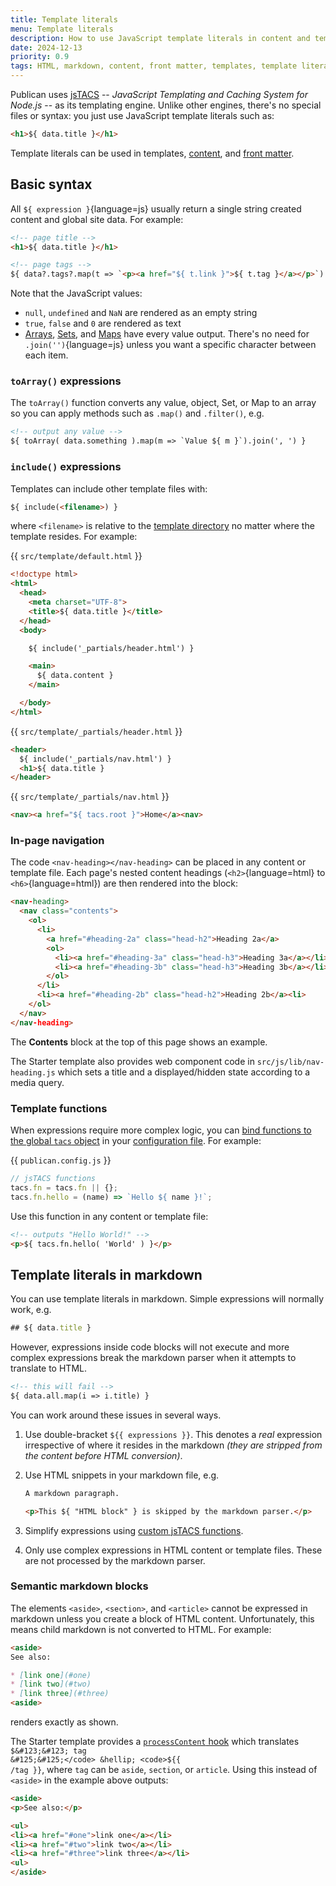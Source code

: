 ```yaml
---
title: Template literals
menu: Template literals
description: How to use JavaScript template literals in content and templates.
date: 2024-12-13
priority: 0.9
tags: HTML, markdown, content, front matter, templates, template literals
---
```


Publican uses [jsTACS](https://www.npmjs.com/package/jstacs) -- *JavaScript Templating and Caching System for Node.js* -- as its templating engine. Unlike other engines, there's no special files or syntax: you just use JavaScript template literals such as:

```html
<h1>${ data.title }</h1>
```

Template literals can be used in templates, [content](--ROOT--docs/content/files/), and [front matter](--ROOT--docs/content/front-matter/).


## Basic syntax

All `${ expression }`{language=js} usually return a single string created content and global site data. For example:

```html
<!-- page title -->
<h1>${ data.title }</h1>

<!-- page tags -->
${ data?.tags?.map(t => `<p><a href="${ t.link }">${ t.tag }</a></p>`) }
```

Note that the JavaScript values:

* `null`, `undefined` and `NaN` are rendered as an empty string
* `true`, `false` and `0` are rendered as text
* [Arrays](https://developer.mozilla.org/docs/Web/JavaScript/Reference/Global_Objects/Array), [Sets](https://developer.mozilla.org/docs/Web/JavaScript/Reference/Global_Objects/Set), and [Maps](https://developer.mozilla.org/docs/Web/JavaScript/Reference/Global_Objects/Map) have every value output. There's no need for `.join('')`{language=js} unless you want a specific character between each item.


### `toArray()` expressions

The `toArray()` function converts any value, object, Set, or Map to an array so you can apply methods such as `.map()` and `.filter()`, e.g.

```html
<!-- output any value -->
${ toArray( data.something ).map(m => `Value ${ m }`).join(', ') }
```


### `include()` expressions

Templates can include other template files with:

```html
${ include(<filename>) }
```

where `<filename>` is relative to the [template directory](--ROOT--docs/templates/files/#template-file-location) no matter where the template resides. For example:

{{ `src/template/default.html` }}
```html
<!doctype html>
<html>
  <head>
    <meta charset="UTF-8">
    <title>${ data.title }</title>
  </head>
  <body>

    ${ include('_partials/header.html') }

    <main>
      ${ data.content }
    </main>

  </body>
</html>
```

{{ `src/template/_partials/header.html` }}
```html
<header>
  ${ include('_partials/nav.html') }
  <h1>${ data.title }
</header>
```

{{ `src/template/_partials/nav.html` }}
```html
<nav><a href="${ tacs.root }">Home</a><nav>
```


### In-page navigation

The code `<nav-heading></nav-heading>` can be placed in any content or template file. Each page's nested content headings (`<h2>`{language=html} to `<h6>`{language=html}) are then rendered into the block:

```html
<nav-heading>
  <nav class="contents">
    <ol>
      <li>
        <a href="#heading-2a" class="head-h2">Heading 2a</a>
        <ol>
          <li><a href="#heading-3a" class="head-h3">Heading 3a</a></li>
          <li><a href="#heading-3b" class="head-h3">Heading 3b</a></li>
        </ol>
      </li>
      <li><a href="#heading-2b" class="head-h2">Heading 2b</a><li>
    </ol>
  </nav>
</nav-heading>
```

The **Contents** block at the top of this page shows an example.

The Starter template also provides web component code in `src/js/lib/nav-heading.js` which sets a title and a displayed/hidden state according to a media query.


### Template functions

When expressions require more complex logic, you can [bind functions to the global `tacs` object](--ROOT--docs/configuration/custom-options/#custom-jstacs-functions) in your [configuration file](--ROOT--docs/configuration/file/). For example:

{{ `publican.config.js` }}
```js
// jsTACS functions
tacs.fn = tacs.fn || {};
tacs.fn.hello = (name) => `Hello ${ name }!`;
```

Use this function in any content or template file:

```html
<!-- outputs "Hello World!" -->
<p>${ tacs.fn.hello( 'World' ) }</p>
```


## Template literals in markdown

You can use template literals in markdown. Simple expressions will normally work, e.g.

```js
## ${ data.title }
```

However, expressions inside code blocks will not execute and more complex expressions break the markdown parser when it attempts to translate to HTML.

```html
<!-- this will fail -->
${ data.all.map(i => i.title) }
```

You can work around these issues in several ways.

1. Use double-bracket <code>$&#123;&#123; expressions &#125;&#125;</code>. This denotes a *real* expression irrespective of where it resides in the markdown *(they are stripped from the content before HTML conversion)*.<p>

1. Use HTML snippets in your markdown file, e.g.

    ```md
    A markdown paragraph.

    <p>This ${ "HTML block" } is skipped by the markdown parser.</p>
    ```

1. Simplify expressions using [custom jsTACS functions](--ROOT--docs/configuration/custom-options/#custom-jstacs-functions).

1. Only use complex expressions in HTML content or template files. These are not processed by the markdown parser.


### Semantic markdown blocks

The elements `<aside>`, `<section>`, and `<article>` cannot be expressed in markdown unless you create a block of HTML content. Unfortunately, this means child markdown is not converted to HTML. For example:

```md
<aside>
See also:

* [link one](#one)
* [link two](#two)
* [link three](#three)
<aside>
```

renders exactly as shown.

The Starter template provides a [`processContent` hook](--ROOT--docs/configuration/function-hooks/#processcontent) which translates <code>$&#123;&#123; tag &#125;&#125;</code> &hellip; <code>$&#123;&#123; /tag &#125;&#125;</code>, where `tag` can be `aside`, `section`, or `article`. Using this instead of `<aside>` in the example above outputs:

```html
<aside>
<p>See also:</p>

<ul>
<li><a href="#one">link one</a></li>
<li><a href="#two">link two</a></li>
<li><a href="#three">link three</a></li>
<ul>
</aside>
```
